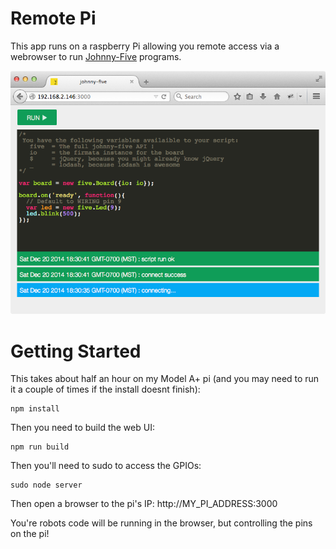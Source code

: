 Remote Pi
=======
This app runs on a raspberry Pi allowing you remote access via a webrowser to
 run [Johnny-Five](https://github.com/rwaldron/johnny-five) programs.

![Remote Pi](screenshot.png)

# Getting Started

This takes about half an hour on my Model A+ pi (and you may need to run it a couple of times if the install doesnt finish):
```
npm install
````

Then you need to build the web UI:
```
npm run build
```

Then you'll need to sudo to access the GPIOs:
```
sudo node server
```

Then open a browser to the pi's IP: http://MY_PI_ADDRESS:3000

You're robots code will be running in the browser, but controlling the pins on the pi!
